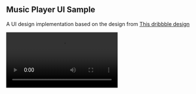 ## Music Player UI Sample


A UI design implementation based on the design from [This dribbble design](https://dribbble.com/shots/5785740-InVision-Studio-Music-Player)

![](ScreenRecording.mov)
